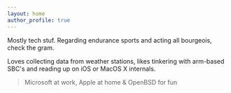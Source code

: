 ```yaml
---
layout: home
author_profile: true
---
```


Mostly tech stuf. Regarding endurance sports and acting all bourgeois, check the gram.

Loves collecting data from weather stations, likes tinkering with arm-based SBC's and reading up on iOS or MacOS X internals.

>Microsoft at work, Apple at home & OpenBSD for fun
